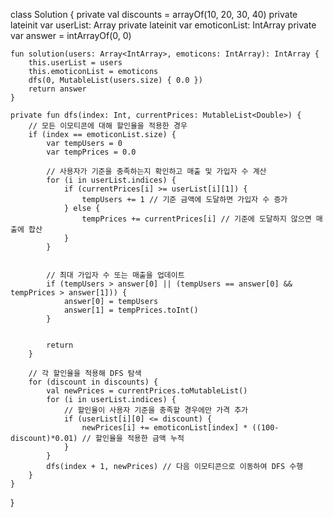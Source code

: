 class Solution {
    private val discounts = arrayOf(10, 20, 30, 40)
    private lateinit var userList: Array<IntArray>
    private lateinit var emoticonList: IntArray
    private var answer = intArrayOf(0, 0)

    fun solution(users: Array<IntArray>, emoticons: IntArray): IntArray {
        this.userList = users
        this.emoticonList = emoticons
        dfs(0, MutableList(users.size) { 0.0 })
        return answer
    }

    private fun dfs(index: Int, currentPrices: MutableList<Double>) {
        // 모든 이모티콘에 대해 할인율을 적용한 경우
        if (index == emoticonList.size) {
            var tempUsers = 0
            var tempPrices = 0.0

            // 사용자가 기준을 충족하는지 확인하고 매출 및 가입자 수 계산
            for (i in userList.indices) {
                if (currentPrices[i] >= userList[i][1]) {
                    tempUsers += 1 // 기준 금액에 도달하면 가입자 수 증가
                } else {
                    tempPrices += currentPrices[i] // 기준에 도달하지 않으면 매출에 합산
                }
            }
            

            // 최대 가입자 수 또는 매출을 업데이트
            if (tempUsers > answer[0] || (tempUsers == answer[0] && tempPrices > answer[1])) {
                answer[0] = tempUsers
                answer[1] = tempPrices.toInt()
            }
            

            return
        }

        // 각 할인율을 적용해 DFS 탐색
        for (discount in discounts) {
            val newPrices = currentPrices.toMutableList()
            for (i in userList.indices) {
                // 할인율이 사용자 기준을 충족할 경우에만 가격 추가
                if (userList[i][0] <= discount) {
                    newPrices[i] += emoticonList[index] * ((100-discount)*0.01) // 할인율을 적용한 금액 누적
                }
            }
            dfs(index + 1, newPrices) // 다음 이모티콘으로 이동하여 DFS 수행
        }
    }
}
